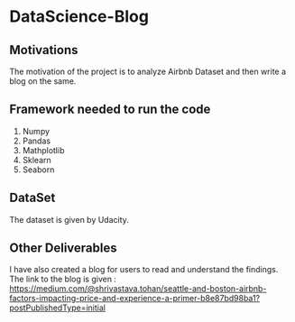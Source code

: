 # DataScience-Blog


## Motivations 

The motivation of the project is to analyze Airbnb Dataset and then write a blog on the same. 

## Framework needed to run the code 

1) Numpy
2) Pandas
3) Mathplotlib
4) Sklearn
5) Seaborn

## DataSet

The dataset is given by Udacity. 

## Other Deliverables

I have also created a blog for users to read and understand the findings. The link to the blog is given : https://medium.com/@shrivastava.tohan/seattle-and-boston-airbnb-factors-impacting-price-and-experience-a-primer-b8e87bd98ba1?postPublishedType=initial
